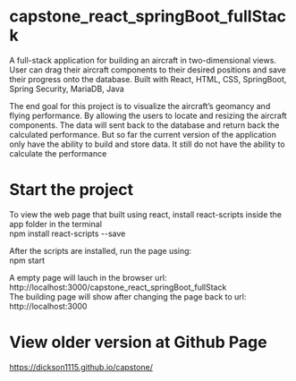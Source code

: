 # capstone_react_springBoot_fullStack
A full-stack application for building an aircraft in two-dimensional views. User can drag their aircraft components to their desired positions and save their progress onto the database.
Built with React, HTML, CSS, SpringBoot, Spring Security, MariaDB, Java

The end goal for this project is to visualize the aircraft’s geomancy and flying performance. By allowing the users to locate and resizing the aircraft components. The data will sent back to the database and return back the calculated performance.
But so far the current version of the application only have the ability to build and store data. It still do not have the ability to calculate the performance

# Start the project
To view the web page that built using react, install react-scripts inside the app folder in the terminal\
npm install react-scripts --save

After the scripts are installed, run the page using:\
npm start

A empty page will lauch in the browser url: http://localhost:3000/capstone_react_springBoot_fullStack \
The building page will show after changing the page back to url: http://localhost:3000

# View older version at Github Page
https://dickson1115.github.io/capstone/
